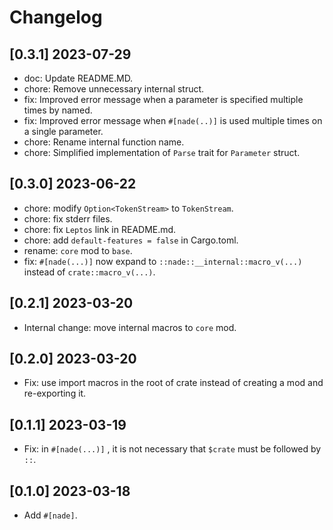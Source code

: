 # Changelog

## [0.3.1] 2023-07-29

- doc: Update README.MD.
- chore: Remove unnecessary internal struct.
- fix: Improved error message when a parameter is specified multiple times by named.
- fix: Improved error message when `#[nade(..)]` is used multiple times on a single parameter.
- chore: Rename internal function name.
- chore: Simplified implementation of `Parse` trait for `Parameter` struct.

## [0.3.0] 2023-06-22

- chore: modify `Option<TokenStream>` to `TokenStream`.
- chore: fix stderr files.
- chore: fix `Leptos` link in README.md.
- chore: add `default-features = false` in Cargo.toml.
- rename: `core` mod to `base`.
- fix: `#[nade(...)]` now expand to `::nade::__internal::macro_v(...)` instead of `crate::macro_v(...)`.

## [0.2.1] 2023-03-20

- Internal change: move internal macros to `core` mod.

## [0.2.0] 2023-03-20

- Fix: use import macros in the root of crate instead of creating a mod and re-exporting it.

## [0.1.1] 2023-03-19

- Fix: in `#[nade(...)]` , it is not necessary that `$crate` must be followed by `::`.

## [0.1.0] 2023-03-18

- Add `#[nade]`.

